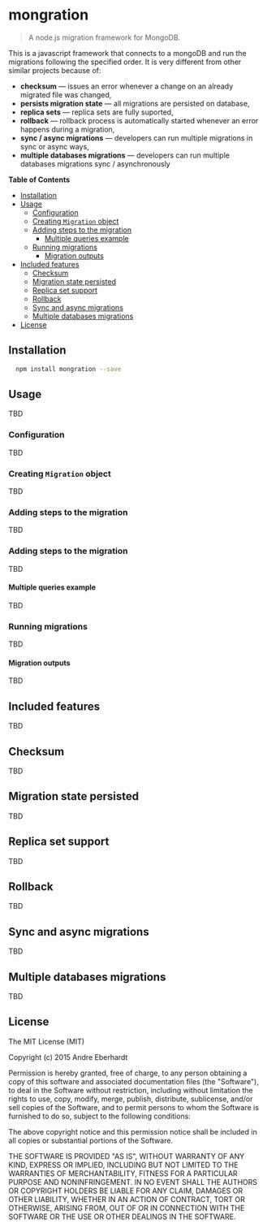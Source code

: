 # mongration

> A node.js migration framework for MongoDB.

This is a javascript framework that connects to a mongoDB and run the migrations following the specified order.
It is very different from other similar projects because of:
* **checksum** — issues an error whenever a change on an already migrated file was changed,
* **persists migration state** — all migrations are persisted on database,
* **replica sets** — replica sets are fully suported,
* **rollback** — rollback process is automatically started whenever an error happens during a migration,
* **sync / async migrations** — developers can run multiple migrations in sync or async ways,
* **multiple databases migrations** — developers can run multiple databases migrations sync / asynchronously


**Table of Contents**  

- [Installation](#installation)
- [Usage](#usage)
  - [Configuration](#configuration)
  - [Creating `Migration` object](#creating-migration-object)
  - [Adding steps to the migration](#adding-steps-to-the-migration)
    - [Multiple queries example](#multiple-queries-example)
  - [Running migrations](#running-migrations)
    - [Migration outputs](#migration-outputs)
- [Included features](#included-features)
  - [Checksum](#checksum)
  - [Migration state persisted](#migration-state-persisted)
  - [Replica set support](#replica-set-support)
  - [Rollback](#rollback)
  - [Sync and async migrations](#sync-and-async-migrations)
  - [Multiple databases migrations](#multiple-databases-migrations)
- [License](#license)
  


## Installation

```bash
  npm install mongration --save
```


## Usage

TBD


### Configuration

TBD


### Creating `Migration` object

TBD


### Adding steps to the migration

TBD


### Adding steps to the migration

TBD


#### Multiple queries example

TBD


### Running migrations

TBD


#### Migration outputs

TBD


## Included features

TBD


## Checksum

TBD


## Migration state persisted

TBD


## Replica set support

TBD


## Rollback

TBD


## Sync and async migrations

TBD


## Multiple databases migrations

TBD


## License

The MIT License (MIT)

Copyright (c) 2015 Andre Eberhardt

Permission is hereby granted, free of charge, to any person obtaining a copy
of this software and associated documentation files (the "Software"), to deal
in the Software without restriction, including without limitation the rights
to use, copy, modify, merge, publish, distribute, sublicense, and/or sell
copies of the Software, and to permit persons to whom the Software is
furnished to do so, subject to the following conditions:

The above copyright notice and this permission notice shall be included in all
copies or substantial portions of the Software.

THE SOFTWARE IS PROVIDED "AS IS", WITHOUT WARRANTY OF ANY KIND, EXPRESS OR
IMPLIED, INCLUDING BUT NOT LIMITED TO THE WARRANTIES OF MERCHANTABILITY,
FITNESS FOR A PARTICULAR PURPOSE AND NONINFRINGEMENT. IN NO EVENT SHALL THE
AUTHORS OR COPYRIGHT HOLDERS BE LIABLE FOR ANY CLAIM, DAMAGES OR OTHER
LIABILITY, WHETHER IN AN ACTION OF CONTRACT, TORT OR OTHERWISE, ARISING FROM,
OUT OF OR IN CONNECTION WITH THE SOFTWARE OR THE USE OR OTHER DEALINGS IN THE
SOFTWARE.